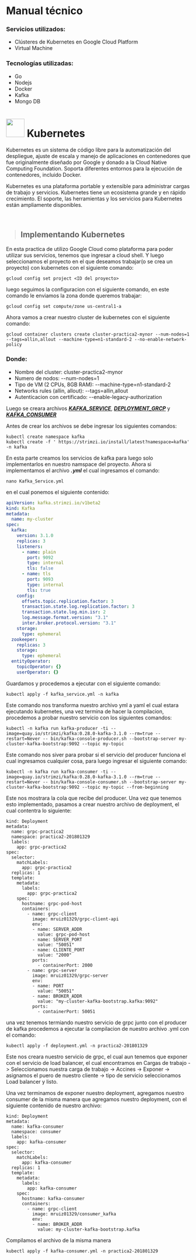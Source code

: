 # Manual técnico </center>

### Servicios utilizados:
* Clústeres de Kubernetes en Google Cloud Platform
* Virtual Machine
  
### Tecnologías utilizadas:
* Go
* Nodejs
* Docker
* Kafka
* Mongo DB
  

# <img src="https://cursosdedesarrollo.com/wp-content/uploads/2020/03/k-logo.png" width="50"> Kubernetes

Kubernetes es un sistema de código libre para la automatización del despliegue, ajuste de escala y manejo de aplicaciones en contenedores que fue originalmente 
diseñado por Google y donado a la Cloud Native Computing Foundation. Soporta diferentes entornos para la ejecución de contenedores, incluido Docker.

Kubernetes es una plataforma portable y extensible para administrar cargas de trabajo y servicios. Kubernetes tiene un ecosistema grande y en rápido
crecimiento. El soporte, las herramientas y los servicios para Kubernetes están ampliamente disponibles.

<br>

> ## Implementando Kubernetes 
En esta practica de utilizo Google Cloud como plataforma para poder utilizar sus servicios, tenemos que ingresar a cloud shell. 
Y luego seleccionamos el proyecto en el que deseamos trabajar(o se crea un proyecto) con kubernetes con el siguiente comando:

```
gcloud config set project <ID del proyecto>
```

luego seguimos la configuracion con el siguiente comando, en este comando le enviamos la zona donde queremos trabajar:

```
gcloud config set compute/zone us-central1-a
```
 Ahora vamos a crear nuestro cluster de kubernetes con el siguiente comando:

```
gcloud container clusters create cluster-practica2-mynor --num-nodes=1 --tags=allin,allout --machine-type=n1-standard-2 --no-enable-network-policy
```
### Donde:

* Nombre del cluster: cluster-practica2-mynor
* Numero de nodos: --num-nodes=1
* Tipo de VM (2 CPUs, 8GB RAM): --machine-type=n1-standard-2
* Networks rules (allin, allout): --tags=allin,allout
* Autenticacion con certificado: --enable-legacy-authorization

Luego se creara archivos ***[KAFKA_SERVICE](../Kafka_Service.yml)***, ***[DEPLOYMENT_GRCP](../deployment_grcp.yml)*** y  ***[KAFKA_CONSUMER](../Kafka_consume.yml)***

Antes de crear los archivos se debe ingresar los siguientes comandos:

```
kubectl create namespace kafka
kubectl create -f ' https://strimzi.io/install/latest?namespace=kafka' -n kafka
```
En esta parte creamos los servicios de kafka para luego solo implementarlos en nuestro namspace del proyecto. Ahora si implementamos el archivo ***.yml*** el cual ingresamos el comando:

```
nano Kafka_Service.yml
```
en el cual ponemos el siguiente contenido:

```yml
apiVersion: kafka.strimzi.io/v1beta2
kind: Kafka
metadata:
  name: my-cluster
spec:
  kafka:
    version: 3.1.0
    replicas: 3
    listeners:
      - name: plain
        port: 9092
        type: internal
        tls: false
      - name: tls
        port: 9093
        type: internal
        tls: true
    config:
      offsets.topic.replication.factor: 3
      transaction.state.log.replication.factor: 3
      transaction.state.log.min.isr: 2
      log.message.format.version: "3.1"
      inter.broker.protocol.version: "3.1"
    storage:
      type: ephemeral
  zookeeper:
    replicas: 3
    storage:
      type: ephemeral
  entityOperator:
    topicOperator: {}
    userOperator: {}
```
Guardamos y procedemos a ejecutar con el siguiente comando:

```
kubectl apply -f kafka_service.yml -n kafka
```
Este comando nos transforma nuestro archivo yml a yaml el cual estara ejecutando kubernetes, una vez termina de hacer la compilacion, procedemos a probar nuestro servicio con los siguientes comandos:

```
kubectl -n kafka run kafka-producer -ti --image=quay.io/strimzi/kafka:0.28.0-kafka-3.1.0 --rm=true --restart=Never -- bin/kafka-console-producer.sh --bootstrap-server my-cluster-kafka-bootstrap:9092 --topic my-topic
```
Este comando nos siver para probar si el servicio del producer funciona el cual ingresamos cualquier cosa, para luego ingresar el siguiente comando:

```
kubectl -n kafka run kafka-consumer -ti --image=quay.io/strimzi/kafka:0.28.0-kafka-3.1.0 --rm=true --restart=Never -- bin/kafka-console-consumer.sh --bootstrap-server my-cluster-kafka-bootstrap:9092 --topic my-topic --from-beginning
```
Este nos mostrara la cola que recibe del producer. Una vez que tenemos esto implementado, pasamos a crear nuestro archivo de deployment, el cual contentra lo siguiente:

```apiVersion: apps/v1
kind: Deployment
metadata:
  name: grpc-practica2
  namespace: practica2-201801329
  labels:
    app: grpc-practica2
spec:
  selector:
    matchLabels:
      app: grpc-practica2
  replicas: 1
  template:
    metadata:
      labels:
        app: grpc-practica2
    spec:
      hostname: grpc-pod-host
      containers:
        - name: grpc-client
          image: mruiz01329/grpc-client-api
          env:
          - name: SERVER_ADDR
            value: grpc-pod-host
          - name: SERVER_PORT
            value: "50051"
          - name: CLIENTE_PORT
            value: "2000"
          ports:
            - containerPort: 2000
        - name: grpc-server
          image: mruiz01329/grpc-server
          env:
          - name: PORT
            value: "50051"
          - name: BROKER_ADDR
            value: "my-cluster-kafka-bootstrap.kafka:9092"
          ports:
            - containerPort: 50051
```
una vez tenemos termiando nuestro servicio de grpc junto con el producer de kafka procedemos a ejecutar la compilacion de nuestro archivo .yml con el comando:

```
kubectl apply -f deployment.yml -n practica2-201801329
```
Este nos creara nuestro servicio de grpc, el cual aun tenemos que exponer con el servicio de load balancer, el cual encontramos en Cargas de trabajo -> Seleccionamos 
nuestra carga de trabajo -> Accines -> Exponer -> asignamos el puero de nuestro cliente -> tipo de servicio seleccionamos Load balancer y listo.

Una vez terminamos de exponer nuestro deployment, agregamos nuestro consumer de la misma manera que agregamos nuestro deployment, con el siguiente contenido de nuestro archivo:

```apiVersion: apps/v1
kind: Deployment
metadata:
  name: kafka-consumer
  namespace: consumer
  labels:
    app: kafka-consumer
spec:
  selector:
    matchLabels:
      app: kafka-consumer
  replicas: 1
  template:
    metadata:
      labels:
        app: kafka-consumer
    spec:
      hostname: kafka-consumer
      containers:
        - name: grpc-client
          image: mruiz01329/consumer_kafka
          env:
          - name: BROKER_ADDR
            value: my-cluster-kafka-bootstrap.kafka

```
Compilamos el archivo de la misma manera
```
kubectl apply -f kafka-consumer.yml -n practica2-201801329
```
